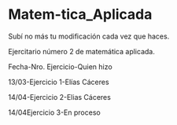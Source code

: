 # Matem-tica_Aplicada

Subí no más tu modificación cada vez que haces.

Ejercitario número 2 de matemática aplicada.

Fecha-Nro. Ejercicio-Quien hizo

13/03-Ejercicio 1-Elías Cáceres

14/04-Ejercicio 2-Elias Cáceres

14/04Ejercicio 3-En proceso
